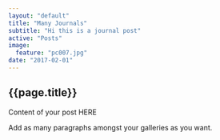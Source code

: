 ```yaml
---
layout: "default"
title: "Many Journals"
subtitle: "Hi this is a journal post"
active: "Posts"
image:
  feature: "pc007.jpg"
date: "2017-02-01"
---
```



<section>
	<div>
		<h2>{{page.title}}</h2>
    <p>Content of your post HERE </p>
    <p>Add as many paragraphs amongst your galleries as you want.</p>
  </div>
</section>
